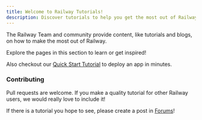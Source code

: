 ```yaml
---
title: Welcome to Railway Tutorials!
description: Discover tutorials to help you get the most out of Railway."
---
```


The Railway Team and community provide content, like tutorials and blogs, on how to make the most out of Railway.

Explore the pages in this section to learn or get inspired!  

Also checkout our [Quick Start Tutorial](/quick-start) to deploy an app in minutes.

### Contributing

Pull requests are welcome.  If you make a quality tutorial for other Railway users, we would really love to include it!

If there is a tutorial you hope to see, please create a post in <a href="https://station.railway.com/" target="_blank">Forums</a>!

